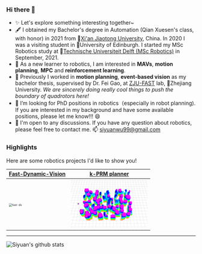 ### Hi there 👋

<!--
**edmundwsy/edmundwsy** is a ✨ _special_ ✨ repository because its `README.md` (this file) appears on your GitHub profile.

Here are some ideas to get you started:

- 🔭 I’m currently s on ...
- 🌱 I’m currently learning ...
- 👯 I’m looking to collaborate on ...
- 🤔 I’m looking for help with ...
- 💬 Ask me about ...
- 📫 How to reach me: ...
- 😄 Pronouns: ...
- ⚡ Fun fact: ...
-->
- ✨ Let's explore something interesting together~
- 🖋️ I obtained my Bachelor's degree in Automation (Qian Xuesen's class, with honor) in 2021 from 🏫️[Xi'an Jiaotong University](http://en.xjtu.edu.cn/), China. In 2020 I was a visiting student in 🏫️University of Edinburgh.
I started my MSc Robotics study at 🏫️[Technische Universiteit Delft (MSc Robotics)](https://www.tudelft.nl/onderwijs/opleidingen/masters/rb/msc-robotics/) in September, 2021.
- 🌱 As a new learner to robotics, I am interested in **MAVs**, **motion planning**, **MPC** and **reinforcement learning**.
- 🔭 Previously I worked in **motion planning**, **event-based vision** as my bachelor thesis, supervised by Dr. Fei Gao, at [ZJU-FAST](http://www.zju-fast.com/) lab, 🏫️Zhejiang University. *We are sincerely doing really cool things to push the boundary of quadrotors here!*
- 🤔 I’m looking for PhD positions in robotics（especially in robot planning). If you are interested in my background and have some available positions, please let me know!!! 😄️
- 💬 I'm open to any discussions. If you have any question about robotics, please feel free to contact me. 📫 [siyuanwu99@gmail.com](mailto:siyuanwu99@gmail.com)


### Highlights

Here are some robotics projects I'd like to show you!


| [Fast-Dynamic-Vision](https://github.com/ZJU-FAST-Lab/FAST-Dynamic-Vision) | [k-PRM planner](https://github.com/edmundwsy/RO47005-PDM-Final) |
|---|---|
<img src="./figs/fast-dv.gif" alt="fast-dv" style="zoom: 52%;" /> | <img src="./figs/kprm.gif" alt="kprm" style="zoom: 20%;" /> |

---

![Siyuan's github stats](https://github-readme-stats.vercel.app/api?username=edmundwsy&count_private=true&show_icons=true&theme=calm)

